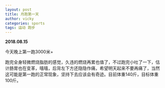 ```yaml
---
layout: post
title: 月跑第一天
author: vicky
categories: sports 
tags: 运动 跑步
---
```


**2018.08.15**

今天晚上第一跑3000米+

跑完全身轻微燃烧脂肪的感觉，久违的燃烧再累也值了，不过跑完小吐了一下，估计肠胃也在变革，嘻嘻，后背左下方还隐隐作痛，希望明天起来不要再痛了，当然这可能是第一跑的正常现象，坚持下去应该会有奇迹。目前体重140斤，目标体重100斤。